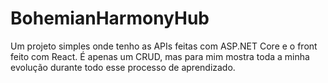 # BohemianHarmonyHub
Um projeto simples onde tenho as APIs feitas com ASP.NET Core e o front feito com React. É apenas um CRUD, mas para mim mostra toda a minha evolução durante todo esse processo de aprendizado.
